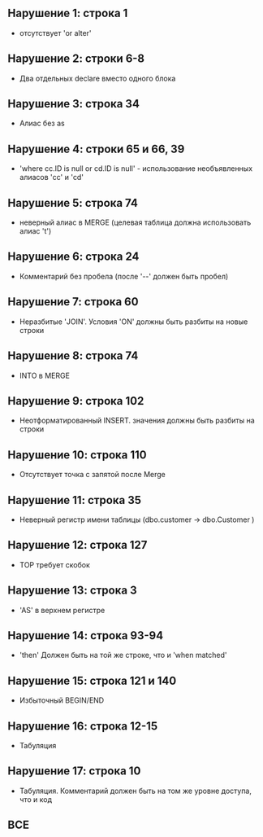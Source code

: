 ## Нарушение 1: строка 1
- отсутствует 'or alter'

## Нарушение 2: строки 6-8
- Два отдельных declare вместо одного блока

## Нарушение 3: строка 34
- Алиас без as

## Нарушение 4: строки 65 и 66, 39
- 'where cс.ID is null or cd.ID is null' - использование необъявленных алиасов 'cc' и 'cd'

## Нарушение 5: строка 74
- неверный алиас в MERGE (целевая таблица должна использовать алиас 't')

## Нарушение 6: строка 24
- Комментарий без пробела (после '--' должен быть пробел)

## Нарушение 7: строка 60
- Неразбитые 'JOIN'. Условия 'ON' должны быть разбиты на новые строки

## Нарушение 8: строка 74
- INTO в MERGE 

## Нарушение 9: строка 102
- Неотформатированный INSERT. значения должны быть разбиты на строки

## Нарушение 10: строка 110
- Отсутствует точка с запятой после Merge

## Нарушение 11: строка 35
- Неверный регистр имени таблицы (dbo.customer -> dbo.Customer )

## Нарушение 12: строка 127
- TOP требует скобок

## Нарушение 13: строка 3
- 'AS' в верхнем регистре

## Нарушение 14: строка 93-94
- 'then' Должен быть на той же строке, что и 'when matched'

## Нарушение 15: строка 121 и 140
- Избыточный BEGIN/END

## Нарушение 16: строка 12-15
- Табуляция

## Нарушение 17: строка 10
- Табуляция. Комментарий должен быть на том же уровне доступа, что и код

## ВСЕ